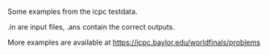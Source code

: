Some examples from the icpc testdata.

.in are input files, .ans contain the correct outputs.

More examples are available at https://icpc.baylor.edu/worldfinals/problems
